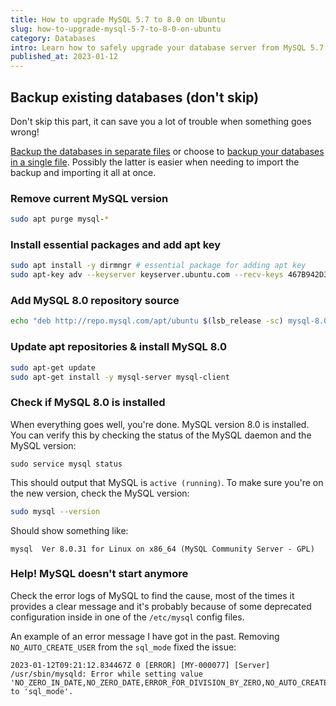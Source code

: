 ```yaml
---
title: How to upgrade MySQL 5.7 to 8.0 on Ubuntu
slug: how-to-upgrade-mysql-5-7-to-8-0-on-ubuntu
category: Databases
intro: Learn how to safely upgrade your database server from MySQL 5.7 to MySQL 8.0 on Ubuntu.
published_at: 2023-01-12
---
```


## Backup existing databases (don't skip)

Don't skip this part, it can save you a lot of trouble when something goes wrong!

[Backup the databases in separate files](/backup-mysql-databases-in-separate-files) or choose to [backup your databases in a single file](/backup-mysql-databases-except-system-databases-in-single-file). Possibly the latter is easier when needing to import the backup and importing it all at once.

### Remove current MySQL version

```bash
sudo apt purge mysql-*
```

### Install essential packages and add apt key

```bash
sudo apt install -y dirmngr # essential package for adding apt key
sudo apt-key adv --keyserver keyserver.ubuntu.com --recv-keys 467B942D3A79BD29
```

### Add MySQL 8.0 repository source

```bash
echo "deb http://repo.mysql.com/apt/ubuntu $(lsb_release -sc) mysql-8.0" | sudo tee /etc/apt/sources.list.d/mysql-8.0.list
```

### Update apt repositories & install MySQL 8.0

```bash
sudo apt-get update
sudo apt-get install -y mysql-server mysql-client
```

### Check if MySQL 8.0 is installed

When everything goes well, you're done. MySQL version 8.0 is installed. You can verify this by checking the status of the MySQL daemon and the MySQL version:

```
sudo service mysql status
```

This should output that MySQL is `active (running)`. To make sure you're on the new version, check the MySQL version:

```bash
sudo mysql --version
```

Should show something like:

```
mysql  Ver 8.0.31 for Linux on x86_64 (MySQL Community Server - GPL)
```

### Help! MySQL doesn't start anymore

Check the error logs of MySQL to find the cause, most of the times it provides a clear message and it's probably because of some deprecated configuration inside in one of the `/etc/mysql` config files.

An example of an error message I have got in the past. Removing `NO_AUTO_CREATE_USER` from the `sql_mode` fixed the issue:

```
2023-01-12T09:21:12.834467Z 0 [ERROR] [MY-000077] [Server] /usr/sbin/mysqld: Error while setting value 'NO_ZERO_IN_DATE,NO_ZERO_DATE,ERROR_FOR_DIVISION_BY_ZERO,NO_AUTO_CREATE_USER,NO_ENGINE_SUBSTITUTION' to 'sql_mode'.
```
